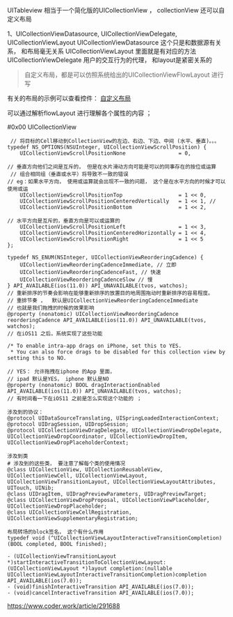UITableview 相当于一个简化版的UICollectionView  ， collectionView 还可以自定义布局

1、UICollectionViewDatasource, UICollectionViewDelegate, UICollectionViewLayout
UICollectionViewDatasource 这个只是和数据源有关系， 和布局毫无关系
UICollectionViewLayout 里面就是有对应的方法
UICollectionViewDelegate 用户的交互行为的代理， 和layout是紧密关系的 
> 自定义布局，都是可以仿照系统给出的UICollectionViewFlowLayout 进行写

有关的布局的示例可以查看控件： 
[自定义布局](https://github.com/helinyu/component/tree/main/collectionViewLayout)

可以通过解析flowLayout 进行理解各个属性的内容 ；

#0x00 UICollectionView
```
 // 将目标的Cell移动到CollectionView的左边、右边、下边、中间 (水平、垂直)。。。
typedef NS_OPTIONS(NSUInteger, UICollectionViewScrollPosition) {
    UICollectionViewScrollPositionNone                 = 0,
    
// 垂直方向他们之间是互斥的， 但是在水片滑动方向可能是可以的同事存在的按位或运算
 // 组合相同组（垂直或水平）将导致不一致的错误 
// eg：如果水平方向， 使用或运算就会出现不一致的问题， 这个是在水平方向的时候才可以使用或运
    UICollectionViewScrollPositionTop                  = 1 << 0,
    UICollectionViewScrollPositionCenteredVertically   = 1 << 1, // 
    UICollectionViewScrollPositionBottom               = 1 << 2,
    
// 水平方向是互斥的，垂直方向是可以或运算的
    UICollectionViewScrollPositionLeft                 = 1 << 3,
    UICollectionViewScrollPositionCenteredHorizontally = 1 << 4,
    UICollectionViewScrollPositionRight                = 1 << 5
};

```
```
typedef NS_ENUM(NSInteger, UICollectionViewReorderingCadence) {
    UICollectionViewReorderingCadenceImmediate, // 立即
    UICollectionViewReorderingCadenceFast, // 快速
    UICollectionViewReorderingCadenceSlow // 慢
} API_AVAILABLE(ios(11.0)) API_UNAVAILABLE(tvos, watchos);
// 重新排序的节奏会影响在能够重新排序的放置目的地周围拖动时重新排序的容易程度。
// 重排节奏 ，  默认是UICollectionViewReorderingCadenceImmediate
// 也就是我们拖拽的时候的效果影响
@property (nonatomic) UICollectionViewReorderingCadence reorderingCadence API_AVAILABLE(ios(11.0)) API_UNAVAILABLE(tvos, watchos);
// 在iOS11 之后，系统实现了这些功能

/* To enable intra-app drags on iPhone, set this to YES.
 * You can also force drags to be disabled for this collection view by setting this to NO.

// YES： 允许拖拽在iphone 的App 里面， 
// ipad 默认是YES， iphone 默认是NO
@property (nonatomic) BOOL dragInteractionEnabled API_AVAILABLE(ios(11.0)) API_UNAVAILABLE(tvos, watchos);
// 有时间看一下在iOS11 之前是怎么实现这个功能的 ； 
```

```
涉及到的协议：
@protocol UIDataSourceTranslating, UISpringLoadedInteractionContext;
@protocol UIDragSession, UIDropSession;
@protocol UICollectionViewDragDelegate, UICollectionViewDropDelegate, UICollectionViewDropCoordinator, UICollectionViewDropItem, UICollectionViewDropPlaceholderContext;
```
```
涉及到类
# 涉及到的这些类， 要注意了解每个类的使用情况
@class UICollectionView, UICollectionReusableView, UICollectionViewCell, UICollectionViewLayout, UICollectionViewTransitionLayout, UICollectionViewLayoutAttributes, UITouch, UINib;
@class UIDragItem, UIDragPreviewParameters, UIDragPreviewTarget;
@class UICollectionViewDropProposal, UICollectionViewPlaceholder, UICollectionViewDropPlaceholder;
@class UICollectionViewCellRegistration, UICollectionViewSupplementaryRegistration;
```

```
布局转场的block签名， 这个有什么作用
typedef void (^UICollectionViewLayoutInteractiveTransitionCompletion)(BOOL completed, BOOL finished);
```
```
- (UICollectionViewTransitionLayout *)startInteractiveTransitionToCollectionViewLayout:(UICollectionViewLayout *)layout completion:(nullable UICollectionViewLayoutInteractiveTransitionCompletion)completion API_AVAILABLE(ios(7.0));
- (void)finishInteractiveTransition API_AVAILABLE(ios(7.0));
- (void)cancelInteractiveTransition API_AVAILABLE(ios(7.0));

```

https://www.coder.work/article/291688



